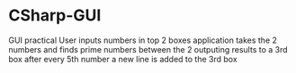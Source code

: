 # CSharp-GUI
GUI practical
User inputs numbers in top 2 boxes application takes the 2 numbers and finds prime numbers between the 2 outputing results to a 3rd box after every 5th number a new line is added to the 3rd box
